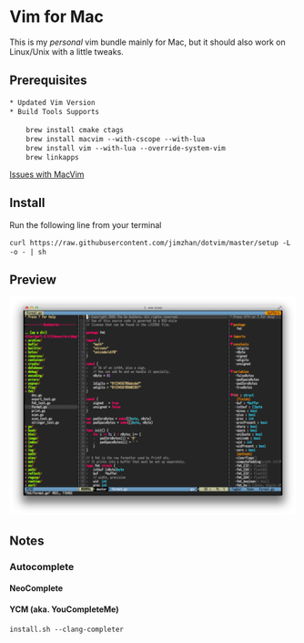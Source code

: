 Vim for Mac
============

This is my *personal* vim bundle mainly for Mac, but it should also work on Linux/Unix with a little tweaks.


## Prerequisites
    * Updated Vim Version
    * Build Tools Supports

        brew install cmake ctags
        brew install macvim --with-cscope --with-lua
        brew install vim --with-lua --override-system-vim
        brew linkapps

[Issues with MacVim](https://github.com/b4winckler/macvim/wiki/Troubleshooting)


## Install

Run the following line from your terminal

    curl https://raw.githubusercontent.com/jimzhan/dotvim/master/setup -L -o - | sh


## Preview

![Vim with NERDTree + Tagbar Opened](preview/dotvim.png)


## Notes

### Autocomplete


#### NeoComplete

#### YCM (aka. YouCompleteMe)
    install.sh --clang-completer
